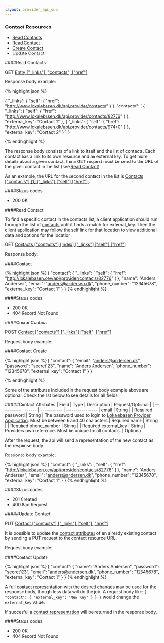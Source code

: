 ```yaml
---
layout: provider_api_sub
---
```

### Contact Resources

* [Read Contacts](#read_contacts)
* [Read Contact](#read_contact)
* [Create Contact](#create_contact)
* [Update Contact](#update_contact)

####<a id="read_contacts">Read Contacts</a>

GET [Entry \["_links"\] \["contacts"\] \["href"\] ](/provider_api.html#entry_locations)

Response body example:

{% highlight json %}

{
    "_links": {
        "self": {
            "href": "http://www.lokalebasen.dk/api/provider/contacts"
        }
    },
    "contacts": [
        {
            "_links": {
                "self": {
                    "href": "http://www.lokalebasen.dk/api/provider/contacts/82776"
                }
            },
            "external_key": "Contact 1"
        },
        {
            "_links": {
                "self": {
                    "href": "http://www.lokalebasen.dk/api/provider/contacts/97440"
                }
            },
            "external_key": "Contact 2"
        }
    ]
}

{% endhighlight %}

The response body consists of a link to itself and the list of contacts. Each contact has a link to its own resource and an external key. To get more details about a given contact, the a GET request must be send to the URL of the given contact in the list (see [Read Contact](#read_contact))

As an example, the URL for the second contact in the list is [ Contacts \["contacts"\] \[1\] \["_links"\] \["self"\] \["href"\] ](#read_contacts).

####Status codes
* 200 OK




####<a id="read_contact">Read Contact</a>

To find a specific contact in the contacts list, a client application should
run through the list of [contacts](#contact_list) until it finds a match
for external_key. Then the client application may follow the self link for
that location to view additional data and options for the location.

GET [ Contacts \["contacts"\] \[index\] \["_links"\] \["self"\] \["href"\] ](#contact_list)

Response body:

####<a id="contact">Contact</a>

{% highlight json %}
{
    "contact": {
        "_links": {
            "self": {
                "href": "http://lokalebasen.dev/api/provider/contacts/82776"
            }
        },
        "name": "Anders Andersen",
        "email": "anders@andersen.dk",
        "phone_number": "12345678",
        "external_key": "Contact 1"
    }
}
{% endhighlight %}

####Status codes
* 200 OK
* 404 Record Not Found


####<a id="create_contact">Create Contact</a>

POST [ Contact \["contacts"\] \["_links"\] \["self"\] \["href"\] ](#contact_list)

Request body example:

####<a id="contact_create_request">Contact Create</a>


{% highlight json %}
{
    "contact": {
        "email": "anders@andersen.dk",
        "password": "secret123",
        "name": "Anders Andersen",
        "phone_number": "12345678",
        "external_key": "Contact 1"
    }
}

{% endhighlight %}

Some of the attributes included in the request body example above are optional.
Check the list below to see details for all fields.

#####<a id="contact_attributes">Contact Attributes</a>
| Field      | Type   | Description | Request/Optional |
| ---------- | ------ | ----------- | ---------------- |
email        | String |             | Required
password     | String | The password used to login to [Lokalebasen Provider Application](http://www.lokalebasen.dk/login). Must be between 6 and 40 characters.| Required
name         | String |             | Required
phone_number | String |             | Required
external_key | String | Providers own reference. Must be unique for all contacts. | Optional

After the request, the api will send a representation of the new contact as the response body.

Response body example:

{% highlight json %}
{
    "contact": {
        "_links": {
            "self": {
                "href": "http://lokalebasen.dev/api/provider/contacts/82776"
            }
        },
        "name": "Anders Andersen",
        "email": "anders@andersen.dk",
        "phone_number": "12345678",
        "external_key": "Contact 1"
    }
}
{% endhighlight %}

####Status codes
* 201 Created
* 400 Bad Request



#####<a id="update_contact">Update Contact</a>

PUT [ Contact \["contacts"\] \["_links"\] \["self"\] \["href"\] ](#contact)

It is possible to update the [contact attributes](#contact_attributes) of an already existing contact by sending a PUT request to the contact resource URL.

Request body example:

####<a id="contact_update">Contact Update</a>


{% highlight json %}
{
    "contact": {
        "name": "Anders Andersen",
        "password": "secret123",
        "email": "anders@andersen.dk",
        "phone_number": "12345678",
        "external_key": "Contact 1"
    }
}
{% endhighlight %}

A full [contact representation](#contact) with the desired changes may be
used for the response body, though less data will do the job.
A request body like: `{ "contact": { "external_key": "New Key" } } }` would
change the `external_key` value.

If succesful a [contact representation](#contact) will be returned in the
response body.

####Status codes
* 200 OK
* 404 Record Not Found
